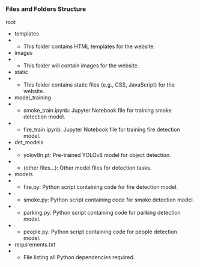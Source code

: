 
### Files and Folders Structure

root
- templates
- - This folder contains HTML templates for the website.
- images 
- - This folder will contain images for the website.
- static
- - This folder contains static files (e.g., CSS, JavaScript) for the website.
- model_training
- - smoke_train.ipynb: Jupyter Notebook file for training smoke detection model.
- - fire_train.ipynb: Jupyter Notebook file for training fire detection model.
- det_models
- - yolov8n.pt: Pre-trained YOLOv8 model for object detection.
- - (other files...): Other model files for detection tasks.
- models
- - fire.py: Python script containing code for fire detection model.
- - smoke.py: Python script containing code for smoke detection model.
- - parking.py: Python script containing code for parking detection model.
- - people.py: Python script containing code for people detection model.
- requirements.txt
- - File listing all Python dependencies required.